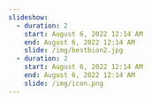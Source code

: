 ```yaml
---
slideshow:
  - duration: 2
    start: August 6, 2022 12:14 AM
    end: August 6, 2022 12:14 AM
    slide: /img/bestbion2.jpg
  - duration: 2
    start: August 6, 2022 12:14 AM
    end: August 6, 2022 12:14 AM
    slide: /img/icon.png
---
```


